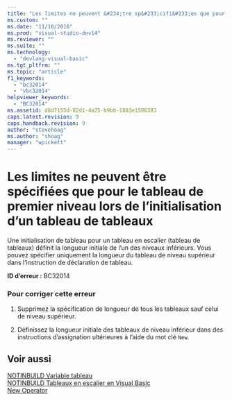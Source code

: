 ```yaml
---
title: "Les limites ne peuvent &#234;tre sp&#233;cifi&#233;es que pour le tableau de premier niveau lors de l’initialisation d’un tableau de tableaux | Microsoft Docs"
ms.custom: ""
ms.date: "11/16/2016"
ms.prod: "visual-studio-dev14"
ms.reviewer: ""
ms.suite: ""
ms.technology: 
  - "devlang-visual-basic"
ms.tgt_pltfrm: ""
ms.topic: "article"
f1_keywords: 
  - "bc32014"
  - "vbc32014"
helpviewer_keywords: 
  - "BC32014"
ms.assetid: d8d7155d-82d1-4a25-b9bb-1883e1586383
caps.latest.revision: 9
caps.handback.revision: 9
author: "stevehoag"
ms.author: "shoag"
manager: "wpickett"
---
```

# Les limites ne peuvent &#234;tre sp&#233;cifi&#233;es que pour le tableau de premier niveau lors de l’initialisation d’un tableau de tableaux
Une initialisation de tableau pour un tableau en escalier \(tableau de tableaux\) définit la longueur initiale de l’un des niveaux inférieurs. Vous pouvez spécifier uniquement la longueur du tableau de niveau supérieur dans l’instruction de déclaration de tableau.  
  
 **ID d’erreur :** BC32014  
  
### Pour corriger cette erreur  
  
1.  Supprimez la spécification de longueur de tous les tableaux sauf celui de niveau supérieur.  
  
2.  Définissez la longueur initiale des tableaux de niveau inférieur dans des instructions d’assignation ultérieures à l’aide du mot clé `New`.  
  
## Voir aussi  
 [NOTINBUILD Variable tableau](http://msdn.microsoft.com/fr-fr/c2da78bd-6928-46ba-805f-44f819dfaf93)   
 [NOTINBUILD Tableaux en escalier en Visual Basic](http://msdn.microsoft.com/fr-fr/05c12439-ee8f-4fef-ba75-b35402b67ab9)   
 [New Operator](/dotnet/visual-basic/language-reference/operators/new-operator)